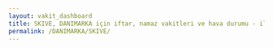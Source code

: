 ```yaml
---
layout: vakit_dashboard
title: SKIVE, DANIMARKA için iftar, namaz vakitleri ve hava durumu - ilçe/eyalet seç
permalink: /DANIMARKA/SKIVE/
---
```


<script type="text/javascript">
  var GLOBAL_COUNTRY = 'DANIMARKA';
  var GLOBAL_CITY = 'SKIVE';
  var GLOBAL_STATE = '';
  var lat = 72;
  var lon = 21;
</script>
